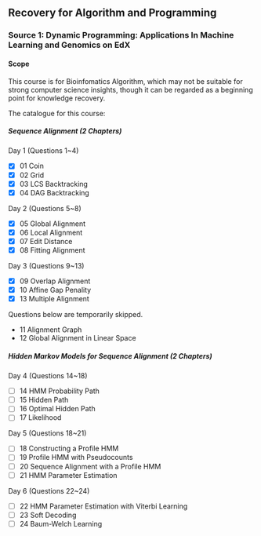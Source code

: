 ## Recovery for Algorithm and Programming

### Source 1: Dynamic Programming: Applications In Machine Learning and Genomics on EdX

#### Scope
This course is for Bioinfomatics Algorithm, which may not be suitable for strong computer science insights, though it can be regarded as a beginning point for knowledge recovery.

The catalogue for this course:
##### Sequence Alignment (2 Chapters)
Day 1 (Questions 1~4)
- [x] 01 Coin
- [x] 02 Grid
- [x] 03 LCS Backtracking
- [x] 04 DAG Backtracking

Day 2 (Questions 5~8)
- [x] 05 Global Alignment
- [x] 06 Local Alignment
- [x] 07 Edit Distance
- [x] 08 Fitting Alignment

Day 3 (Questions 9~13)
- [x] 09 Overlap Alignment
- [x] 10 Affine Gap Penality
- [x] 13 Multiple Alignment

Questions below are temporarily skipped.
- 11 Alignment Graph
- 12 Global Alignment in Linear Space

##### Hidden Markov Models for Sequence Alignment (2 Chapters)

Day 4 (Questions 14~18)
- [ ] 14 HMM Probability Path
- [ ] 15 Hidden Path
- [ ] 16 Optimal Hidden Path
- [ ] 17 Likelihood

Day 5 (Questions 18~21)
- [ ] 18 Constructing a Profile HMM
- [ ] 19 Profile HMM with Pseudocounts
- [ ] 20 Sequence Alignment with a Profile HMM
- [ ] 21 HMM Parameter Estimation

Day 6 (Questions 22~24)
- [ ] 22 HMM Parameter Estimation with Viterbi Learning
- [ ] 23 Soft Decoding
- [ ] 24 Baum-Welch Learning